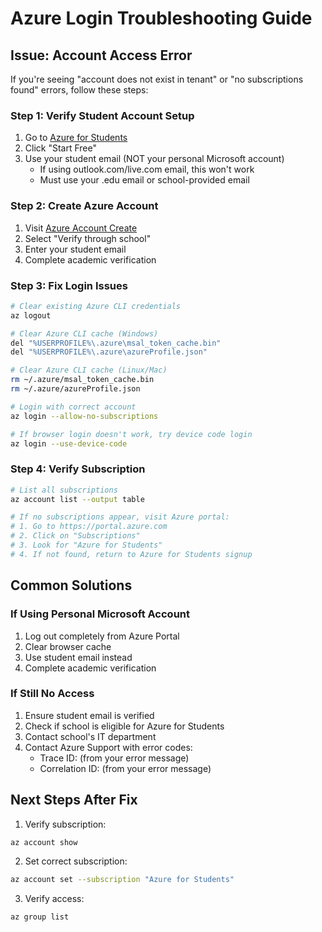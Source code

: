 # Azure Login Troubleshooting Guide

## Issue: Account Access Error
If you're seeing "account does not exist in tenant" or "no subscriptions found" errors, follow these steps:

### Step 1: Verify Student Account Setup
1. Go to [Azure for Students](https://azure.microsoft.com/free/students)
2. Click "Start Free"
3. Use your student email (NOT your personal Microsoft account)
   - If using outlook.com/live.com email, this won't work
   - Must use your .edu email or school-provided email

### Step 2: Create Azure Account
1. Visit [Azure Account Create](https://signup.azure.com/studentverification)
2. Select "Verify through school"
3. Enter your student email
4. Complete academic verification

### Step 3: Fix Login Issues
```bash
# Clear existing Azure CLI credentials
az logout

# Clear Azure CLI cache (Windows)
del "%USERPROFILE%\.azure\msal_token_cache.bin"
del "%USERPROFILE%\.azure\azureProfile.json"

# Clear Azure CLI cache (Linux/Mac)
rm ~/.azure/msal_token_cache.bin
rm ~/.azure/azureProfile.json

# Login with correct account
az login --allow-no-subscriptions

# If browser login doesn't work, try device code login
az login --use-device-code
```

### Step 4: Verify Subscription
```bash
# List all subscriptions
az account list --output table

# If no subscriptions appear, visit Azure portal:
# 1. Go to https://portal.azure.com
# 2. Click on "Subscriptions"
# 3. Look for "Azure for Students"
# 4. If not found, return to Azure for Students signup
```

## Common Solutions

### If Using Personal Microsoft Account
1. Log out completely from Azure Portal
2. Clear browser cache
3. Use student email instead
4. Complete academic verification

### If Still No Access
1. Ensure student email is verified
2. Check if school is eligible for Azure for Students
3. Contact school's IT department
4. Contact Azure Support with error codes:
   - Trace ID: (from your error message)
   - Correlation ID: (from your error message)

## Next Steps After Fix
1. Verify subscription:
```bash
az account show
```

2. Set correct subscription:
```bash
az account set --subscription "Azure for Students"
```

3. Verify access:
```bash
az group list
```
